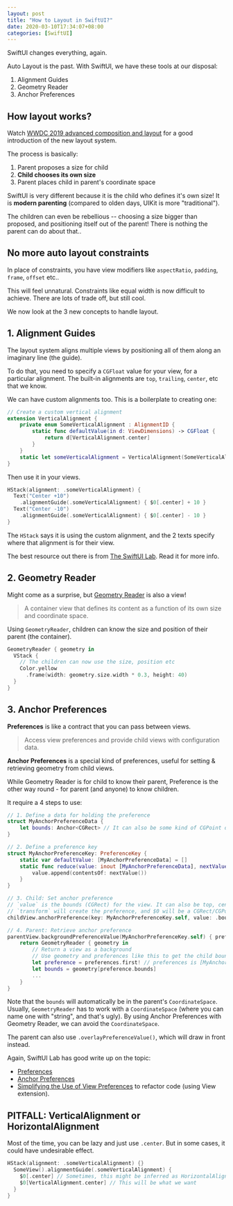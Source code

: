 ```yaml
---
layout: post
title: "How to Layout in SwiftUI?"
date: 2020-03-10T17:34:07+08:00
categories: [SwiftUI]
---
```


SwiftUI changes everything, again.

Auto Layout is the past. With SwiftUI, we have these tools at our disposal:

1. Alignment Guides
2. Geometry Reader
3. Anchor Preferences

## How layout works?

Watch [WWDC 2019 advanced composition and layout](https://developer.apple.com/videos/play/wwdc2019/237/) for a good introduction of the new layout system.

The process is basically:

1. Parent proposes a size for child
2. **Child chooses its own size**
3. Parent places child in parent's coordinate space

SwiftUI is very different because it is the child who defines it's own size! It is **modern parenting** (compared to olden days, UIKit is more "traditional").

The children can even be rebellious -- choosing a size bigger than proposed, and positioning itself out of the parent! There is nothing the parent can do about that..

## No more auto layout constraints

In place of constraints, you have view modifiers like `aspectRatio`, `padding`, `frame`, `offset` etc..

This will feel unnatural. Constraints like equal width is now difficult to achieve. There are lots of trade off, but still cool.

We now look at the 3 new concepts to handle layout.

## 1. Alignment Guides

The layout system aligns multiple views by positioning all of them along an imaginary line (the guide).

To do that, you need to specify a `CGFloat` value for your view, for a particular alignment. The built-in alignments are `top`, `trailing`, `center`, etc that we know.

We can have custom alignments too. This is a boilerplate to creating one:

```swift
// Create a custom vertical alignment
extension VerticalAlignment {
    private enum SomeVerticalAlignment : AlignmentID {
        static func defaultValue(in d: ViewDimensions) -> CGFloat {
            return d[VerticalAlignment.center]
        }
    }
    static let someVerticalAlignment = VerticalAlignment(SomeVerticalAlignment.self)
}
```

Then use it in your views.

```swift
HStack(alignment: .someVerticalAlignment) {
  Text("Center +10")
    .alignmentGuide(.someVerticalAlignment) { $0[.center] + 10 }
  Text("Center -10")
    .alignmentGuide(.someVerticalAlignment) { $0[.center] - 10 }
}
```

The `HStack` says it is using the custom alignment, and the 2 texts specify where that alignment is for their view.

The best resource out there is from [The SwiftUI Lab](https://swiftui-lab.com/alignment-guides/). Read it for more info.

## 2. Geometry Reader

Might come as a surprise, but [Geometry Reader](https://developer.apple.com/documentation/swiftui/geometryreader) is also a view!

> A container view that defines its content as a function of its own size and coordinate space.

Using `GeometryReader`, children can know the size and position of their parent (the container).

```swift
GeometryReader { geometry in
  VStack {
    // The children can now use the size, position etc
    Color.yellow
      .frame(width: geometry.size.width * 0.3, height: 40)
  }
}
```

## 3. Anchor Preferences

**Preferences** is like a contract that you can pass between views.

> Access view preferences and provide child views with configuration data.

**Anchor Preferences** is a special kind of preferences, useful for setting & retrieving geometry from child views.

While Geometry Reader is for child to know their parent, Preference is the other way round - for parent (and anyone) to know children.

It require a 4 steps to use:

```swift
// 1. Define a data for holding the preference
struct MyAnchorPreferenceData {
    let bounds: Anchor<CGRect> // It can also be some kind of CGPoint data
}

// 2. Define a preference key
struct MyAnchorPreferenceKey: PreferenceKey {
    static var defaultValue: [MyAnchorPreferenceData] = []
    static func reduce(value: inout [MyAnchorPreferenceData], nextValue: () -> [MyAnchorPreferenceData]) {
        value.append(contentsOf: nextValue())
    }
}

// 3. Child: Set anchor preference
// `value` is the bounds (CGRect) for the view. It can also be top, center, etc (CGPoint)
// `transform` will create the preference, and $0 will be a CGRect/CGPoint as per `value` type
childView.anchorPreference(key: MyAnchorPreferenceKey.self, value: .bounds, transform: { [MyAnchorPreferenceData(bounds: $0)] })

// 4. Parent: Retrieve anchor preference
parentView.backgroundPreferenceValue(MyAnchorPreferenceKey.self) { preferences in
    return GeometryReader { geometry in
        // Return a view as a background
        // Use geometry and preferences like this to get the child bounds:
        let preference = preferences.first! // preferences is [MyAnchorPreferenceData], and you should filter to your needs
        let bounds = geometry[preference.bounds]
        ...
    }
}
```

Note that the `bounds` will automatically be in the parent's `CoordinateSpace`. Usually, `GeometryReader` has to work with a `CoordinateSpace` (where you can name one with "string", and that's ugly). By using Anchor Preferences with Geometry Reader, we can avoid the `CoordinateSpace`.

The parent can also use `.overlayPreferenceValue()`, which will draw in front instead.

Again, SwiftUI Lab has good write up on the topic:

- [Preferences](https://swiftui-lab.com/communicating-with-the-view-tree-part-1/)
- [Anchor Preferences](https://swiftui-lab.com/communicating-with-the-view-tree-part-2/)
- [Simplifying the Use of View Preferences](https://swiftui-lab.com/view-extensions-for-better-code-readability/) to refactor code (using View extension).

## PITFALL: VerticalAlignment or HorizontalAlignment

Most of the time, you can be lazy and just use `.center`. But in some cases, it could have undesirable effect.

```swift
HStack(alignment: .someVerticalAlignment) {}
  SomeView().alignmentGuide(.someVerticalAlignment) {
    $0[.center] // Sometimes, this might be inferred as HorizontalAlignment.center
    $0[VerticalAlignment.center] // This will be what we want
  }
}
```

